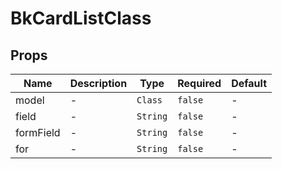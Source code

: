 # BkCardListClass

## Props

<!-- @vuese:BkCardListClass:props:start -->
|Name|Description|Type|Required|Default|
|---|---|---|---|---|
|model|-|`Class`|`false`|-|
|field|-|`String`|`false`|-|
|formField|-|`String`|`false`|-|
|for|-|`String`|`false`|-|

<!-- @vuese:BkCardListClass:props:end -->


